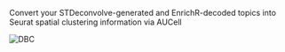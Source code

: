 Convert your STDeconvolve-generated and EnrichR-decoded topics into Seurat spatial clustering information via AUCell

![DBC](https://github.com/user-attachments/assets/6421e605-b77d-443e-a180-9b85127540c8)

